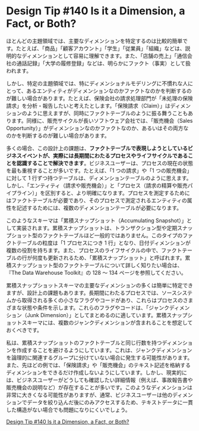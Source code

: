 # Design Tip #140 Is it a Dimension, a Fact, or Both?

ほとんどの主題領域では、主要なディメンションを特定するのは比較的簡単です。たとえば、「商品」「顧客アカウント」「学生」「従業員」「組織」などは、説明的なディメンションとして容易に理解できます。また、「店舗の売上」「通信会社の通話記録」「大学の履修登録」などは、明らかにファクト（事実）として扱われます。

しかし、特定の主題領域では、特にディメンショナルモデリングに不慣れな人にとって、あるエンティティがディメンションなのかファクトなのかを判断するのが難しい場合があります。たとえば、保険会社の請求処理部門が「未処理の保険請求」を分析・報告したいと考えたとします。「保険請求（Claim）」はディメンションのように思えますが、同時にファクトテーブルのように振る舞うこともあります。同様に、販売サイクルが長いソフトウェア会社では、「販売機会（Sales Opportunity）」がディメンションなのかファクトなのか、あるいはその両方なのかを判断するのが難しい場合があります。

多くの場合、この設計上の課題は、**ファクトテーブルで表現しようとしているビジネスイベントが、実際には長期間にわたるプロセスやライフサイクルであることを認識することで解決できます**。ビジネスユーザーは、プロセスの現在の状態を最も重視することが多いです。たとえば、「1 つの請求」や「1 つの販売機会」に対して 1 行ずつ持つテーブルは、ディメンションテーブルのように思えます。しかし、「エンティティ（請求や販売機会）」と「プロセス（請求の精算や販売パイプライン）」を区別すると、より明確になります。プロセスを測定するためにはファクトテーブルが必要であり、そのプロセスで測定されるエンティティの属性を記述するためには、複数のディメンションテーブルが必要になります。

このようなスキーマは「累積スナップショット（Accumulating Snapshot）」として実装されます。累積スナップショットは、トランザクション型や定期スナップショット型のファクトテーブルほど一般的ではありません。このタイプのファクトテーブルの粒度は「1 プロセスにつき 1 行」となり、日付ディメンションが複数の役割を持ちます。また、プロセスのライフサイクルの中で、ファクトテーブルの行が何度も更新されるため、「累積スナップショット」と呼ばれます。累積スナップショット型のファクトテーブルについて詳しく知りたい場合は、『The Data Warehouse Toolkit』の 128 ～ 134 ページを参照してください。

累積スナップショットスキーマの主要なディメンションの多くは簡単に特定できますが、設計上の課題もあります。長期間にわたるプロセスでは、ソースシステムから取得される多くの小さなフラグやコードがあり、これらはプロセスのさまざまな状態や条件を示します。これらのフラグやコードは、「ジャンクディメンション（Junk Dimension）」としてまとめるのに適しています。累積スナップショットスキーマには、複数のジャンクディメンションが含まれることを想定しておくべきです。

私は、累積スナップショットのファクトテーブルと同じ行数を持つディメンションを作成することを避けるようにしています。これは、ジャンクディメンションを論理的に関連するグループに分けていない場合に発生する可能性があります。また、先ほどの例では、「保険請求」や「販売機会」のテキスト記述を格納するディメンションをできるだけ作成しないようにしています。しかし、現実的には、ビジネスユーザーがどうしても確認したい詳細情報（例えば、事故報告書や販売機会の説明など）が存在することが多いです。このようなディメンションは非常に大きくなる可能性がありますが、通常、ビジネスユーザーは他のディメンションでデータを絞り込んだ後にのみアクセスするため、テキストデータに一貫した構造がない場合でも問題になりにくいでしょう。

[Design Tip #140 Is it a Dimension, a Fact, or Both?](https://www.kimballgroup.com/2011/11/design-tip-140-is-it-a-dimension-a-fact-or-both/)
